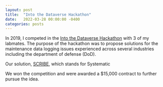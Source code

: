 ```yaml
---
layout: post
title:  "Into the Dataverse Hackathon"
date:   2022-03-28 00:00:00 -0400
categories: posts
---
```


In 2019, I competed in the [Into the Dataverse Hackathon](https://nsin-into-the-dataverse.devpost.com/) with 3 of my labmates. The purpose of the hackathon was to propose solutions for the maintenance data logging issues experienced across several industries including the department of defense (DoD).  


Our solution, [SCRIBE](https://devpost.com/software/scribe-ezrgdh), which stands for Systematic

We won the competition and were awarded a $15,000 contract to further pursue the idea. 